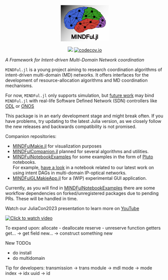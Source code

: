 <div align="center"> 
<img src="images/MINDFul-wtext.svg" alt="MINDFul-wtext" width="30%"></img>

[![](https://img.shields.io/badge/docs-dev-blue.svg)](https://UniStuttgart-IKR.github.io/MINDFul.jl/dev)
[![codecov.io](http://codecov.io/github/UniStuttgart-IKR/MINDFul.jl/coverage.svg?branch=main)](http://codecov.io/github/UniStuttgart-IKR/MINDFul.jl?branch=main)

</div>

*A Framework for Intent-driven Multi-Domain Network coordination*

`MINDFul.jl` is a young project aiming to research coordination algorithms of intent-driven multi-domain (MD) networks.
It offers interfaces for the development of resource-allocation algorithms and MD coordination mechanisms.

For now, `MINDFul.jl` only supports simulation, but [future work](https://unistuttgart-ikr.github.io/MINDFul.jl/dev/roadmap/) may bind `MINDFul.jl` with real-life Software Defined Network (SDN) controllers like [ODL](https://www.opendaylight.org/) or [ONOS](https://opennetworking.org/onos/) 

This package is in an early development stage and might break often.
If you have problems, try updating to the latest Julia version, as we closely follow the new releases and backwards compatibility is not promised.

Companion repositories:
- [MINDFulMakie.jl](https://github.com/UniStuttgart-IKR/MINDFulMakie.jl) for visualization purposes
- [MINDFulCompanion.jl](https://github.com/UniStuttgart-IKR/MINDFulCompanion.jl) planned for several algorithms and utilities.
- [MINDFulNotebookExamples](https://github.com/UniStuttgart-IKR/MINDFulNotebookExamples.jl) for some examples in the form of [Pluto](https://github.com/fonsp/Pluto.jl) notebooks.\
For example, [have a look](https://unistuttgart-ikr.github.io/MINDFulNotebookExamples.jl/intentDAGinMD.html) in a notebook related to our latest work on using intent DAGs in multi-domain IP-optical networks.
- [MINDFulGLMakieApp.jl](https://github.com/UniStuttgart-IKR/MINDFulGLMakieApp.jl) for a (WIP) experimental GUI application.

Currently, as you will find in [MINDFulNotebookExamples](https://github.com/UniStuttgart-IKR/MINDFulNotebookExamples.jl) there are some workflow dependencies on forked/unregistered packages due to pending PRs. These will be handled in time.

Watch our JuliaCon2023 presentation to learn more on [YouTube](https://www.youtube.com/watch?v=LrCFRWym0Lc)

[![Click to watch video](https://img.youtube.com/vi/LrCFRWym0Lc/0.jpg)](https://www.youtube.com/watch?v=LrCFRWym0Lc)

To expand upon:
allocate - deallocate
reserve - unreserve
function getters
get... -> get field
new... -> construct something new

New TODOs
- do install
- do multidomain

Tip for developers:
transmission -> trans
module -> mdl
mode -> mode
index -> idx
uuid -> id
